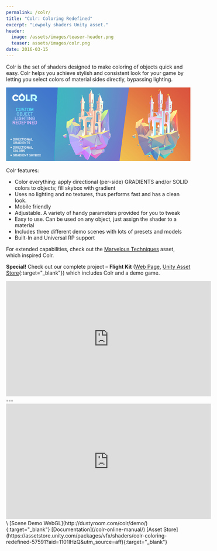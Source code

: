 ```yaml
---
permalink: /colr/
title: "Colr: Coloring Redefined"
excerpt: "Lowpoly shaders Unity asset."
header:
  image: /assets/images/teaser-header.png
  teaser: assets/images/colr.png
date: 2016-03-15
---
```


Colr is the set of shaders designed to make coloring of objects quick and easy. Colr helps you achieve stylish and consistent look for your game by letting you select colors of material sides directly, bypassing lighting.

![](/assets/images/colr-cross-picture.png)  

Colr features:  
  * Color everything: apply directional (per-side) GRADIENTS and/or SOLID colors to objects; fill skybox with gradient
  * Uses no lighting and no textures, thus performs fast and has a clean look.
  * Mobile friendly
  * Adjustable. A variety of handy parameters provided for you to tweak
  * Easy to use. Can be used on any object, just assign the shader to a material
  * Includes three different demo scenes with lots of presets and models
  * Built-In and Universal RP support

For extended capabilities, check out the [Marvelous Techniques](http://u3d.as/gsY) asset, which inspired Colr.  

**Special!** Check out our complete project – **Flight Kit** ([Web Page](http://dustyroom.com/flight-kit/), [Unity Asset Store](https://www.assetstore.unity3d.com/#!/content/55700?aid=1101lHzQ){:target="_blank"}) which includes Colr and a demo game.

<iframe width="560" height="315" src="https://www.youtube.com/embed/moGigrOMvd4" title="YouTube video player" frameborder="0" allow="accelerometer; autoplay; clipboard-write; encrypted-media; gyroscope; picture-in-picture" allowfullscreen></iframe>  
---
<iframe width="560" height="315" src="https://www.youtube.com/embed/QTlxbC7tyNY" title="YouTube video player" frameborder="0" allow="accelerometer; autoplay; clipboard-write; encrypted-media; gyroscope; picture-in-picture" allowfullscreen></iframe>  
\
[Scene Demo WebGL](http://dustyroom.com/colr/demo/){:target="_blank"}  
[Documentation](/colr-online-manual/)  
[Asset Store](https://assetstore.unity.com/packages/vfx/shaders/colr-coloring-redefined-57591?aid=1101lHzQ&utm_source=aff){:target="_blank"}  